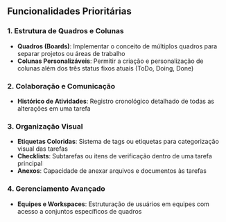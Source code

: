 

## Funcionalidades Prioritárias

### 1. Estrutura de Quadros e Colunas
- **Quadros (Boards)**: Implementar o conceito de múltiplos quadros para separar projetos ou áreas de trabalho
- **Colunas Personalizáveis**: Permitir a criação e personalização de colunas além dos três status fixos atuais (ToDo, Doing, Done)


### 2. Colaboração e Comunicação
- **Histórico de Atividades**: Registro cronológico detalhado de todas as alterações em uma tarefa

### 3. Organização Visual
- **Etiquetas Coloridas**: Sistema de tags ou etiquetas para categorização visual das tarefas
- **Checklists**: Subtarefas ou itens de verificação dentro de uma tarefa principal
- **Anexos**: Capacidade de anexar arquivos e documentos às tarefas

### 4. Gerenciamento Avançado
- **Equipes e Workspaces**: Estruturação de usuários em equipes com acesso a conjuntos específicos de quadros






